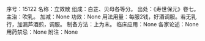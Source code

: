 序号：15122
名称：立效散
组成：白芷、贝母各等分。
出处：《寿世保元》卷七。
主治：吹乳。
加减：None
功效：None
用法用量：每服2钱，好酒调服。若无乳行，加漏芦酒煎，调服。
制备方法：上为末。
临床应用：None
各家论述：None
用药禁忌：None
附注：None
